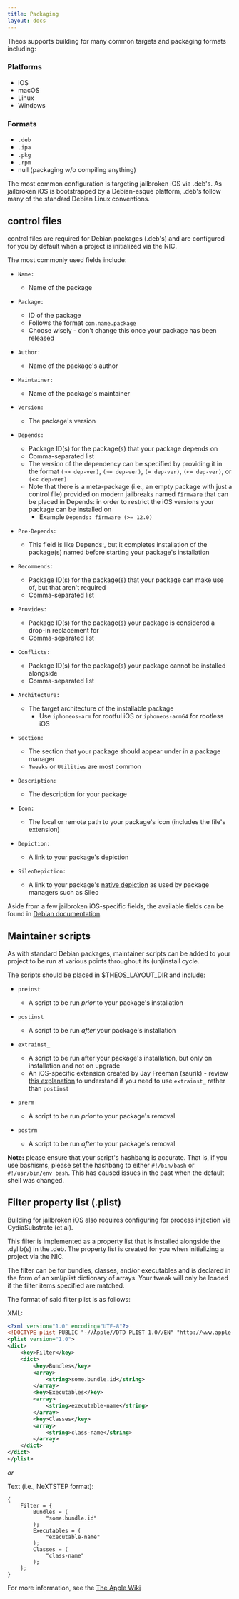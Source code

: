 ```yaml
---
title: Packaging
layout: docs
---
```


Theos supports building for many common targets and packaging formats including:

### Platforms
- iOS
- macOS
- Linux
- Windows

### Formats
- `.deb`
- `.ipa`
- `.pkg`
- `.rpm`
- null (packaging w/o compiling anything)

The most common configuration is targeting jailbroken iOS via .deb's. As jailbroken iOS is bootstrapped by a Debian-esque platform, .deb's follow many of the standard Debian Linux conventions.

## control files

control files are required for Debian packages (.deb's) and are configured for you by default when a project is initialized via the NIC.

The most commonly used fields include:

- `Name:`
    - Name of the package

- `Package:`
    - ID of the package
    - Follows the format `com.name.package`
    - Choose wisely - don't change this once your package has been released

- `Author:`
    - Name of the package's author

- `Maintainer:`
    - Name of the package's maintainer

- `Version:`
    - The package's version

- `Depends:`
    - Package ID(s) for the package(s) that your package depends on
    - Comma-separated list
    - The version of the dependency can be specified by providing it in the format `(>> dep-ver)`, `(>= dep-ver)`, `(= dep-ver)`, `(<= dep-ver)`, or `(<< dep-ver)`
    - Note that there is a meta-package (i.e., an empty package with just a control file) provided on modern jailbreaks named `firmware` that can be placed in Depends: in order to restrict the iOS versions your package can be installed on
        - Example `Depends: firmware (>= 12.0)`

- `Pre-Depends:`
    - This field is like Depends:, but it completes installation of the package(s) named before starting your package's installation

- `Recommends:`
    - Package ID(s) for the package(s) that your package can make use of, but that aren't required
    - Comma-separated list

- `Provides:`
    - Package ID(s) for the package(s) your package is considered a drop-in replacement for
    - Comma-separated list

- `Conflicts:`
    - Package ID(s) for the package(s) your package cannot be installed alongside
    - Comma-separated list

- `Architecture:`
    - The target architecture of the installable package
        - Use `iphoneos-arm` for rootful iOS or `iphoneos-arm64` for rootless iOS

- `Section:`
    - The section that your package should appear under in a package manager
    - `Tweaks` or `Utilities` are most common

- `Description:`
    - The description for your package

- `Icon:`
    - The local or remote path to your package's icon (includes the file's extension)

- `Depiction:`
    - A link to your package's depiction

- `SileoDepiction:`
    - A link to your package's [native depiction](https://developer.getsileo.app/native-depictions) as used by package managers such as Sileo

Aside from a few jailbroken iOS-specific fields, the available fields can be found in [Debian documentation](https://www.debian.org/doc/debian-policy/ch-controlfields.html).

## Maintainer scripts

As with standard Debian packages, maintainer scripts can be added to your project to be run at various points throughout its (un)install cycle.

The scripts should be placed in $THEOS_LAYOUT_DIR and include:

- `preinst`
    - A script to be run *prior* to your package's installation

- `postinst`
    - A script to be run *after* your package's installation

- `extrainst_`
    - A script to be run after your package's installation, but only on installation and not on upgrade
    - An iOS-specific extension created by Jay Freeman (saurik) - review [this explanation](https://theapplewiki.com/wiki/Dev:Packaging#extrainst) to understand if you need to use `extrainst_` rather than `postinst`

- `prerm`
    - A script to be run *prior* to your package's removal

- `postrm`
    - A script to be run *after* to your package's removal

**Note:** please ensure that your script's hashbang is accurate. That is, if you use bashisms, please set the hashbang to either `#!/bin/bash` or `#!/usr/bin/env bash`. This has caused issues in the past when the default shell was changed.

## Filter property list (.plist)

Building for jailbroken iOS also requires configuring for process injection via CydiaSubstrate (et al).

This filter is implemented as a property list that is installed alongside the .dylib(s) in the .deb. The property list is created for you when initializing a project via the NIC.

The filter can be for bundles, classes, and/or executables and is declared in the form of an xml/plist dictionary of arrays. Your tweak will only be loaded if the filter items specified are matched.

The format of said filter plist is as follows:

XML:
```xml
<?xml version="1.0" encoding="UTF-8"?>
<!DOCTYPE plist PUBLIC "-//Apple//DTD PLIST 1.0//EN" "http://www.apple.com/DTDs/PropertyList-1.0.dtd">
<plist version="1.0">
<dict>
    <key>Filter</key>
    <dict>
        <key>Bundles</key>
        <array>
            <string>some.bundle.id</string>
        </array>
        <key>Executables</key>
        <array>
            <string>executable-name</string>
        </array>
        <key>Classes</key>
        <array>
            <string>class-name</string>
        </array>
    </dict>
</dict>
</plist>
```

*or*

Text (i.e., NeXTSTEP format):
```
{
    Filter = {
        Bundles = (
            "some.bundle.id"
        );
        Executables = (
            "executable-name"
        );
        Classes = (
            "class-name"
        );
    };
}
```

For more information, see the [The Apple Wiki](https://theapplewiki.com/wiki/Dev:Cydia_Substrate#Filters)

